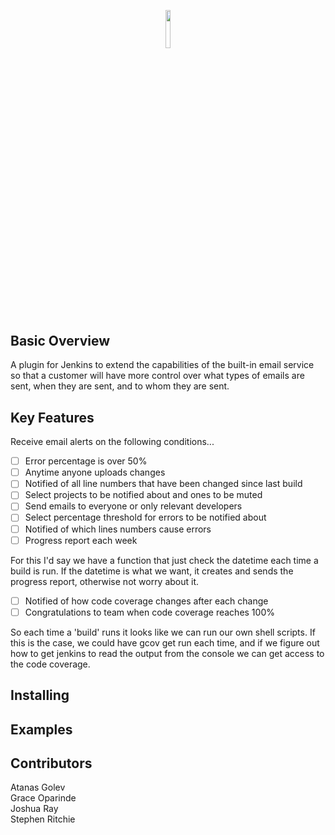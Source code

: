 <p align="center"><img width=12.5% src="https://wiki.jenkins.io/download/attachments/2916393/logo.png?version=1&modificationDate=1302753947000&api=v2"></p>

## Basic Overview
A plugin for Jenkins to extend the capabilities of the built-in email service so that a customer will have more control over what types of emails are sent, when they are sent, and to whom they are sent.
## Key Features
Receive email alerts on the following conditions...
- [ ] Error percentage is over 50%
- [ ] Anytime anyone uploads changes
- [ ] Notified of all line numbers that have been changed since last build
- [ ] Select projects to be notified about and ones to be muted
- [ ] Send emails to everyone or only relevant developers
- [ ] Select percentage threshold for errors to be notified about
- [ ] Notified of which lines numbers cause errors
- [ ] Progress report each week

For this I'd say we have a function that just check the datetime each time a build is run.  If the datetime is what we want, it creates and sends the progress report, otherwise not worry about it.
- [ ] Notified of how code coverage changes after each change
- [ ] Congratulations to team when code coverage reaches 100%

So each time a 'build' runs it looks like we can run our own shell scripts.  If this is the case, we could have gcov get run each time, and if we figure out how to get jenkins to read the output from the console we can get access to the code coverage.
## Installing
## Examples
## Contributors
Atanas Golev<br>
Grace Oparinde<br>
Joshua Ray<br>
Stephen Ritchie<br>
